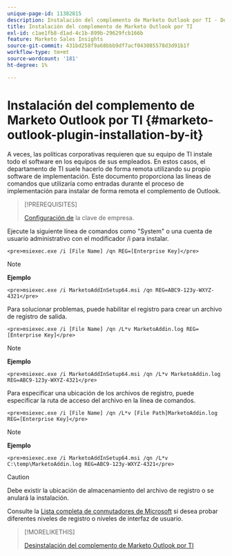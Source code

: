 ```yaml
---
unique-page-id: 11382815
description: Instalación del complemento de Marketo Outlook por TI - Documentos de Marketo - Documentación del producto
title: Instalación del complemento de Marketo Outlook por TI
exl-id: c1ae1fb8-d1ad-4c1b-899b-29629fcb166b
feature: Marketo Sales Insights
source-git-commit: 431bd258f9a68bbb9df7acf043085578d3d91b1f
workflow-type: tm+mt
source-wordcount: '181'
ht-degree: 1%

---
```


# Instalación del complemento de Marketo Outlook por TI {#marketo-outlook-plugin-installation-by-it}

A veces, las políticas corporativas requieren que su equipo de TI instale todo el software en los equipos de sus empleados. En estos casos, el departamento de TI suele hacerlo de forma remota utilizando su propio software de implementación. Este documento proporciona las líneas de comandos que utilizaría como entradas durante el proceso de implementación para instalar de forma remota el complemento de Outlook.

>[!PREREQUISITES]
>
>[Configuración de](/help/marketo/product-docs/marketo-sales-insight/msi-outlook-plugin/install-the-marketo-add-in-for-outlook-with-an-enterprise-key.md) la clave de empresa.

Ejecute la siguiente línea de comandos como &quot;System&quot; o una cuenta de usuario administrativo con el modificador /i para instalar.

`<pre>msiexec.exe /i [File Name] /qn REG=[Enterprise Key]</pre>`

>[!NOTE]
>
>**Ejemplo**
>
>`<pre>msiexec.exe /i MarketoAddInSetup64.msi /qn REG=ABC9-123y-WXYZ-4321</pre>`

Para solucionar problemas, puede habilitar el registro para crear un archivo de registro de salida.

`<pre>msiexec.exe /i [File Name] /qn /L*v MarketoAddin.log REG=[Enterprise Key]</pre>`

>[!NOTE]
>
>**Ejemplo**
>
>`<pre>msiexec.exe /i MarketoAddInSetup64.msi /qn /L*v MarketoAddin.log REG=ABC9-123y-WXYZ-4321</pre>`

Para especificar una ubicación de los archivos de registro, puede especificar la ruta de acceso del archivo en la línea de comandos.

`<pre>msiexec.exe /i [File Name] /qn /L*v [File Path]MarketoAddin.log REG=[Enterprise Key]</pre>`

>[!NOTE]
>
>**Ejemplo**
>
>`<pre>msiexec.exe /i MarketoAddInSetup64.msi /qn /L*v C:\temp\MarketoAddin.log REG=ABC9-123y-WXYZ-4321</pre>`

>[!CAUTION]
>
>Debe existir la ubicación de almacenamiento del archivo de registro o se anulará la instalación.

Consulte la [Lista completa de conmutadores de Microsoft](https://support.microsoft.com/en-us/office/command-line-switches-for-microsoft-office-products-079164cd-4ef5-4178-b235-441737deb3a6) si desea probar diferentes niveles de registro o niveles de interfaz de usuario.

>[!MORELIKETHIS]
>
>[Desinstalación del complemento de Marketo Outlook por TI](/help/marketo/product-docs/marketo-sales-insight/msi-outlook-plugin/marketo-outlook-plugin-uninstall-by-it.md)
